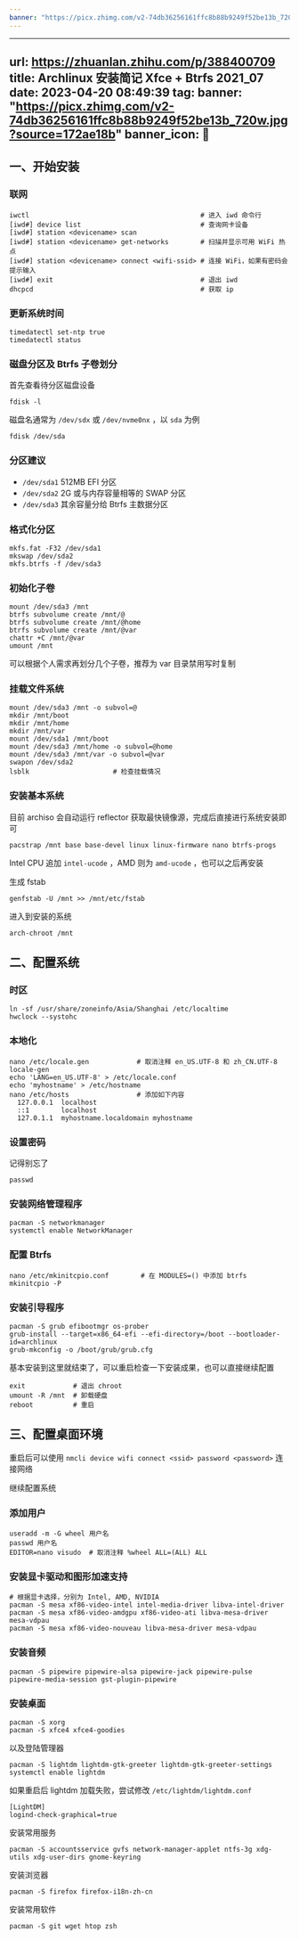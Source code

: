 ```yaml
---
banner: "https://picx.zhimg.com/v2-74db36256161ffc8b88b9249f52be13b_720w.jpg?source=172ae18b"
---
```

---
url: https://zhuanlan.zhihu.com/p/388400709
title: Archlinux 安装简记 Xfce + Btrfs 2021_07
date: 2023-04-20 08:49:39
tag: 
banner: "https://picx.zhimg.com/v2-74db36256161ffc8b88b9249f52be13b_720w.jpg?source=172ae18b"
banner_icon: 🔖
---
## 一、开始安装

### 联网

```
iwctl                                           # 进入 iwd 命令行
[iwd#] device list                              # 查询网卡设备
[iwd#] station <devicename> scan
[iwd#] station <devicename> get-networks        # 扫描并显示可用 WiFi 热点
[iwd#] station <devicename> connect <wifi-ssid> # 连接 WiFi，如果有密码会提示输入
[iwd#] exit                                     # 退出 iwd
dhcpcd                                          # 获取 ip

```

### 更新系统时间

```
timedatectl set-ntp true
timedatectl status

```

### 磁盘分区及 Btrfs 子卷划分

首先查看待分区磁盘设备

```
fdisk -l

```

磁盘名通常为 `/dev/sdx` 或 `/dev/nvme0nx` ，以 `sda` 为例

```
fdisk /dev/sda

```

### 分区建议

*   `/dev/sda1` 512MB EFI 分区
*   `/dev/sda2` 2G 或与内存容量相等的 SWAP 分区
*   `/dev/sda3` 其余容量分给 Btrfs 主数据分区

### 格式化分区

```
mkfs.fat -F32 /dev/sda1
mkswap /dev/sda2
mkfs.btrfs -f /dev/sda3

```

### 初始化子卷

```
mount /dev/sda3 /mnt
btrfs subvolume create /mnt/@
btrfs subvolume create /mnt/@home
btrfs subvolume create /mnt/@var
chattr +C /mnt/@var
umount /mnt

```

可以根据个人需求再划分几个子卷，推荐为 var 目录禁用写时复制

### 挂载文件系统

```
mount /dev/sda3 /mnt -o subvol=@
mkdir /mnt/boot
mkdir /mnt/home
mkdir /mnt/var
mount /dev/sda1 /mnt/boot
mount /dev/sda3 /mnt/home -o subvol=@home
mount /dev/sda3 /mnt/var -o subvol=@var
swapon /dev/sda2
lsblk                     # 检查挂载情况

```

### 安装基本系统

目前 archiso 会自动运行 reflector 获取最快镜像源，完成后直接进行系统安装即可

```
pacstrap /mnt base base-devel linux linux-firmware nano btrfs-progs

```

Intel CPU 追加 `intel-ucode` ，AMD 则为 `amd-ucode` ，也可以之后再安装

生成 fstab

```
genfstab -U /mnt >> /mnt/etc/fstab

```

进入到安装的系统

```
arch-chroot /mnt

```

## 二、配置系统

### 时区

```
ln -sf /usr/share/zoneinfo/Asia/Shanghai /etc/localtime
hwclock --systohc

```

### 本地化

```
nano /etc/locale.gen            # 取消注释 en_US.UTF-8 和 zh_CN.UTF-8
locale-gen
echo 'LANG=en_US.UTF-8' > /etc/locale.conf
echo 'myhostname' > /etc/hostname
nano /etc/hosts                 # 添加如下内容
  127.0.0.1  localhost
  ::1        localhost
  127.0.1.1  myhostname.localdomain myhostname

```

### 设置密码

记得别忘了

```
passwd

```

### 安装网络管理程序

```
pacman -S networkmanager
systemctl enable NetworkManager

```

### 配置 Btrfs

```
nano /etc/mkinitcpio.conf        # 在 MODULES=() 中添加 btrfs
mkinitcpio -P

```

### 安装引导程序

```
pacman -S grub efibootmgr os-prober
grub-install --target=x86_64-efi --efi-directory=/boot --bootloader-id=archlinux
grub-mkconfig -o /boot/grub/grub.cfg

```

基本安装到这里就结束了，可以重启检查一下安装成果，也可以直接继续配置

```
exit            # 退出 chroot
umount -R /mnt  # 卸载硬盘
reboot          # 重启

```

## 三、配置桌面环境

重启后可以使用 `nmcli device wifi connect <ssid> password <password>` 连接网络

继续配置系统

### 添加用户

```
useradd -m -G wheel 用户名
passwd 用户名
EDITOR=nano visudo  # 取消注释 %wheel ALL=(ALL) ALL

```

### 安装显卡驱动和图形加速支持

```
# 根据显卡选择，分别为 Intel, AMD, NVIDIA
pacman -S mesa xf86-video-intel intel-media-driver libva-intel-driver
pacman -S mesa xf86-video-amdgpu xf86-video-ati libva-mesa-driver mesa-vdpau
pacman -S mesa xf86-video-nouveau libva-mesa-driver mesa-vdpau

```

### 安装音频

```
pacman -S pipewire pipewire-alsa pipewire-jack pipewire-pulse pipewire-media-session gst-plugin-pipewire

```

### 安装桌面

```
pacman -S xorg
pacman -S xfce4 xfce4-goodies

```

以及登陆管理器

```
pacman -S lightdm lightdm-gtk-greeter lightdm-gtk-greeter-settings
systemctl enable lightdm

```

如果重启后 lightdm 加载失败，尝试修改 `/etc/lightdm/lightdm.conf`

```
[LightDM]
logind-check-graphical=true

```

安装常用服务

```
pacman -S accountsservice gvfs network-manager-applet ntfs-3g xdg-utils xdg-user-dirs gnome-keyring

```

安装浏览器

```
pacman -S firefox firefox-i18n-zh-cn

```

安装常用软件

```
pacman -S git wget htop zsh

```